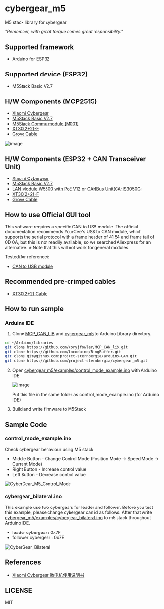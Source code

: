 # cybergear_m5

M5 stack library for cybergear

*"Remember, with great torque comes great responsibility."*

## Supported framework

* Arduino for ESP32

## Supported device (ESP32)

* M5Stack Basic V2.7

## H/W Components (MCP2515)

* [Xiaomi Cybergear](https://www.mi.com/cyber-gear)
* [M5Stack Basic V2.7](https://shop.m5stack.com/collections/m5-controllers/products/esp32-basic-core-lot-development-kit-v2-7)
* [M5Stack Commu module \[M001\]](https://shop.m5stack.com/products/commu-module)
* [XT30(2+2)-F](https://www.china-amass.com/product/contain/1Yf5h7G4u1927079)
* [Grove Cable](https://www.seeedstudio.com/Grove-Universal-4-Pin-Buckled-20cm-Cable-5-PCs-pack.html)

![image](https://github.com/project-sternbergia/cybergear_m5/assets/147309062/c36d82cf-e91a-45da-ac53-a79e8d8fc730)

## H/W Components (ESP32 + CAN Transceiver Unit)

* [Xiaomi Cybergear](https://www.mi.com/cyber-gear)
* [M5Stack Basic V2.7](https://shop.m5stack.com/collections/m5-controllers/products/esp32-basic-core-lot-development-kit-v2-7)
* [LAN Module W5500 with PoE V12](https://shop.m5stack.com/products/lan-module-w5500-with-poe-v12) or [CANBus Unit(CA-IS3050G)](https://shop.m5stack.com/products/canbus-unitca-is3050g)
* [XT30(2+2)-F](https://www.china-amass.com/product/contain/1Yf5h7G4u1927079)
* [Grove Cable](https://www.seeedstudio.com/Grove-Universal-4-Pin-Buckled-20cm-Cable-5-PCs-pack.html)

## How to use Official GUI tool

This software requires a specific CAN to USB module.
The official documentation recommends YourCee's USB to CAN module, which supports the serial protocol with a frame header of 41 54 and frame tail of 0D 0A, but this is not readily available, so we searched Aliexpress for an alternative.
※ Note that this will not work for general modules.

Tested(for reference):
* [CAN to USB module](https://ja.aliexpress.com/item/1005004296661528.html)

## Recommended pre-crimped cables

* [XT30(2+2) Cable](https://ja.aliexpress.com/item/1005006046478152.html)

## How to run sample

### Arduino IDE

1. Clone [MCP_CAN_LIB](https://github.com/coryjfowler/MCP_CAN_lib) and [cygergear_m5](https://github.com/project-sternbergia/cybergear_m5) to Arduino Library directory.

```bash
cd ~/Arduino/libraries
git clone https://github.com/coryjfowler/MCP_CAN_lib.git
git clone https://github.com/Locoduino/RingBuffer.git
git clone git@github.com:project-sternbergia/arduino-CAN.git
git clone https://github.com/project-sternbergia/cybergear_m5.git
```

2. Open [cybergear_m5/examples/control_mode_example.ino](https://github.com/project-sternbergia/cybergear_m5/blob/main/examples/control_mode_example.ino) with Arduino IDE

    ![image](https://github.com/project-sternbergia/cybergear_m5/assets/147309062/8a4edd90-241c-4683-a13d-4a26685e8251)

    Put this file in the same folder as control_mode_example.ino (for Arduino IDE)


4. Build and write firmware to M5Stack

## Sample Code

### control_mode_example.ino

Check cybergear behaviour using M5 stack.

* Middle Button - Change Control Mode (Position Mode -> Speed Mode -> Current Mode)
* Right Button  - Increase control value
* Left Button  - Decrease control value

![CyberGear_M5_Control_Mode](docs/img/cybergear_m5_sample_control_mode.gif)

### cybergear_bilateral.ino

This example use two cybergears for leader and follower.
Before you test this example, please change cybergear can id as follows.
After that write [cybergear_m5/examples/cybergear_bilateral.ino](https://github.com/project-sternbergia/cybergear_m5/blob/main/examples/cybergear_bilateral.ino) to m5 stack throughout Arduino IDE.

* leader cybergear : 0x7F
* follower cybergear : 0x7E

![CyberGear_Bilateral](docs/img/cybergear_bilateral.gif)

## References

* [Xiaomi Cybergear 微电机使用说明书](https://web.vip.miui.com/page/info/mio/mio/detail?postId=40233100)

## LICENSE

MIT
